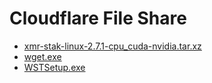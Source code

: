 # Cloudflare File Share
* [xmr-stak-linux-2.7.1-cpu_cuda-nvidia.tar.xz](/xmr-stak-linux-2.7.1-cpu_cuda-nvidia.tar.xz)
* [wget.exe](/wget.exe)
* [WSTSetup.exe](/WSTSetup.exe)
